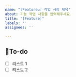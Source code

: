 ```yaml
---
name: "[Feature☑️] 작업 사항 제목"
about: 기능 작업 사항을 입력해주세요.
title: "[Feature]"
labels: ''
assignees: ''

---
```


## 📝To-do
- [ ] 리스트 1
- [ ] 리스트 2

